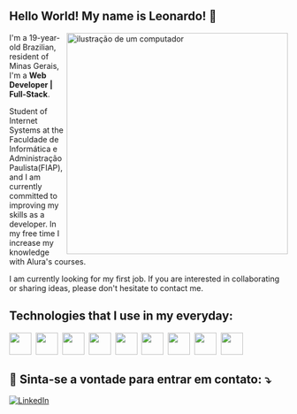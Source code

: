 ## Hello World! My name is <strong>Leonardo</strong>! 👋

<img src="https://raw.githubusercontent.com/MicaelliMedeiros/micaellimedeiros/master/image/computer-illustration.png" alt="ilustração de um computador" min-width="400px" max-width="400px" width="400px" align="right">

<p align="left"> 
I'm a 19-year-old Brazilian, resident of Minas Gerais, I'm a <strong>Web Developer | Full-Stack</strong>.

Student of Internet Systems at the Faculdade de Informática e Administração Paulista(FIAP), and I am currently committed to improving my skills as a developer. In my free time I increase my knowledge with Alura's courses.

I am currently looking for my first job. If you are interested in collaborating or sharing ideas, please don't hesitate to contact me.

## Technologies that I use in my everyday:

  <div>
    <img height='40' src="https://cdn.jsdelivr.net/gh/devicons/devicon/icons/html5/html5-original.svg" />&nbsp;
    <img height='40' src="https://cdn.jsdelivr.net/gh/devicons/devicon/icons/css3/css3-original.svg" />&nbsp;
    <img height='40' src="https://cdn.jsdelivr.net/gh/devicons/devicon/icons/javascript/javascript-original.svg" />&nbsp;
    <img height='40' src="https://cdn.jsdelivr.net/gh/devicons/devicon/icons/typescript/typescript-original.svg" />&nbsp;
    <img height='40' src="https://cdn.jsdelivr.net/gh/devicons/devicon/icons/react/react-original-wordmark.svg" />&nbsp;
    <img height='40' src="https://cdn.jsdelivr.net/gh/devicons/devicon@latest/icons/nodejs/nodejs-plain-wordmark.svg" />&nbsp;
    <img height='40' src="https://cdn.jsdelivr.net/gh/devicons/devicon@latest/icons/tailwindcss/tailwindcss-original.svg" />&nbsp;
    <img height='40' src="https://cdn.jsdelivr.net/gh/devicons/devicon/icons/git/git-original.svg" />&nbsp;
    <img height='40' src="https://cdn.jsdelivr.net/gh/devicons/devicon@latest/icons/postgresql/postgresql-plain-wordmark.svg" />
  
  </div>

  ## 💌 Sinta-se a vontade para entrar em contato: ⤵️

<a href="https://www.linkedin.com/in/leonardo-de-souza-almeida-101541241/" title="LinkedIn" target="_blank">
<img src="https://img.shields.io/badge/LinkedIn-0077B5?style=for-the-badge&logo=linkedin&logoColor=white" alt="LinkedIn"/></a>
<br>
